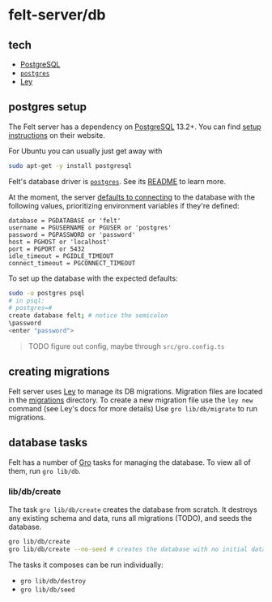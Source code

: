 # felt-server/db

## tech

- [PostgreSQL](https://www.postgresql.org)
- [`postgres`](https://github.com/porsager/postgres)
- [Ley](https://github.com/lukeed/ley)

## postgres setup

The Felt server has a dependency on [PostgreSQL](https://www.postgresql.org) 13.2+.
You can find [setup instructions](https://www.postgresql.org/download/) on their website.

For Ubuntu you can usually just get away with

```bash
sudo apt-get -y install postgresql
```

Felt's database driver is [`postgres`](https://github.com/porsager/postgres).
See its [README](https://github.com/porsager/postgres#readme) to learn more.

At the moment, the server [defaults to connecting](./postgres.ts)
to the database with the following values,
prioritizing environment variables if they're defined:

```
database = PGDATABASE or 'felt'
username = PGUSERNAME or PGUSER or 'postgres'
password = PGPASSWORD or 'password'
host = PGHOST or 'localhost'
port = PGPORT or 5432
idle_timeout = PGIDLE_TIMEOUT
connect_timeout = PGCONNECT_TIMEOUT
```

To set up the database with the expected defaults:

```bash
sudo -u postgres psql
# in psql:
# postgres=#
create database felt; # notice the semicolon
\password
<enter "password">
```

> TODO figure out config, maybe through `src/gro.config.ts`

## creating migrations

Felt server uses [Ley](https://github.com/lukeed/ley) to manage its DB migrations.
Migration files are located in the [migrations](./migrations) directory.
To create a new migration file use the `ley new` command (see Ley's docs for more details)
Use `gro lib/db/migrate` to run migrations.

## database tasks

Felt has a number of [Gro](https://github.com/feltcoop/gro) tasks for managing the database.
To view all of them, run `gro lib/db`.

### lib/db/create

The task `gro lib/db/create` creates the database from scratch.
It destroys any existing schema and data, runs all migrations (TODO), and seeds the database.

```bash
gro lib/db/create
gro lib/db/create --no-seed # creates the database with no initial data
```

The tasks it composes can be run individually:

- `gro lib/db/destroy`
- `gro lib/db/seed`
